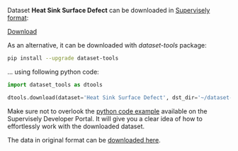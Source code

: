 Dataset **Heat Sink Surface Defect** can be downloaded in [Supervisely format](https://developer.supervisely.com/api-references/supervisely-annotation-json-format):

 [Download](https://assets.supervisely.com/remote/eyJsaW5rIjogImZzOi8vYXNzZXRzLzEyOTdfSGVhdCBTaW5rIFN1cmZhY2UgRGVmZWN0L2hlYXQtc2luay1zdXJmYWNlLWRlZmVjdC1EYXRhc2V0TmluamEudGFyIiwgInNpZyI6ICJ4ejRlbnlRRmZ4RHdpQmJ1L3JNMytmQ0VwbjJOVG5SOURkVEpRQ2M0WHFBPSJ9)

As an alternative, it can be downloaded with *dataset-tools* package:
``` bash
pip install --upgrade dataset-tools
```

... using following python code:
``` python
import dataset_tools as dtools

dtools.download(dataset='Heat Sink Surface Defect', dst_dir='~/dataset-ninja/')
```
Make sure not to overlook the [python code example](https://developer.supervisely.com/getting-started/python-sdk-tutorials/iterate-over-a-local-project) available on the Supervisely Developer Portal. It will give you a clear idea of how to effortlessly work with the downloaded dataset.

The data in original format can be [downloaded here](https://www.kaggle.com/datasets/kaifengyang/heat-sink-surface-defect-dataset/download?datasetVersionNumber=1).